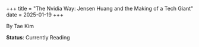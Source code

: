+++
title = "The Nvidia Way: Jensen Huang and the Making of a Tech Giant"
date = 2025-01-19
+++

By Tae Kim

**Status**: Currently Reading
